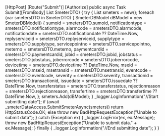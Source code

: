   [HttpPost]
        [Route("Submit")]
        [Authorize]
        public async Task<HttpStatusCode> Submit([FromBody] List<SmeterDTO> SmeterDTO)
        {
            try
            {
                List<SmeterDBModel> smeters = new();
                foreach (var smetersDTO in SmeterDTO)
                {
                    SmeterDBModel dBModel = new SmeterDBModel()
                    {
                        sumoid = smetersDTO.sumoid,
                        notificationtype = smetersDTO.notificationtype,
                        alarmcode = smetersDTO.alarmcode,
                        notificationdate = smetersDTO.notificationdate ?? DateTime.Now,
                        replyserviceid = smetersDTO.replyserviceid,
                        supplytype = smetersDTO.supplytype,
                        servicepointno = smetersDTO.servicepointno,
                        meterno = smetersDTO.meterno,
                        paymentcardid = smetersDTO.paymentcardid,
                        jobid = smetersDTO.jobid,
                        jobstatus = smetersDTO.jobstatus,
                        joberrorcode = smetersDTO.joberrorcode,
                        devicetime = smetersDTO.devicetime ?? DateTime.Now,
                        mseid = smetersDTO.mseid,
                        msetransid = smetersDTO.msetransid,
                        eventcode = smetersDTO.eventcode,
                        severity = smetersDTO.severity,
                        transactionid = smetersDTO.transactionid,
                        issuedate = smetersDTO.issuedate ?? DateTime.Now,
                        transferstatus = smetersDTO.transferstatus,
                        rejectionreason = smetersDTO.rejectionreason,
                        transfertime = smetersDTO.transfertime ?? DateTime.Now,
                    };
                    smeters.Add(dBModel);
                }
                _logger.LogInformation("//Start submitting date");
                if (await _smeterDataAccess.SubmitSmeterAsync(smeters))
                    return HttpStatusCode.OK;
                else
                    throw new BadHttpRequestException("Unable to submit data");
            }
            catch (Exception ex)
            {
                _logger.LogError(ex, ex.Message);
                throw new BadHttpRequestException("Unable to submit data." + ex.Message);
            }
            finally
            {
                _logger.LogInformation("//End submitting date");
            }
        }
